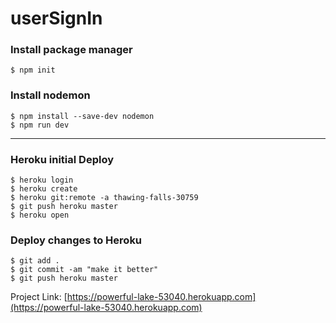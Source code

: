 # userSignIn

### Install package manager

```shell
$ npm init
```

### Install nodemon

```shell
$ npm install --save-dev nodemon
$ npm run dev
```

---

### Heroku initial Deploy

```shell
$ heroku login
$ heroku create
$ heroku git:remote -a thawing-falls-30759
$ git push heroku master
$ heroku open
```

### Deploy changes to Heroku

```shell
$ git add .
$ git commit -am "make it better"
$ git push heroku master
```

Project Link: [https://powerful-lake-53040.herokuapp.com](https://powerful-lake-53040.herokuapp.com)
